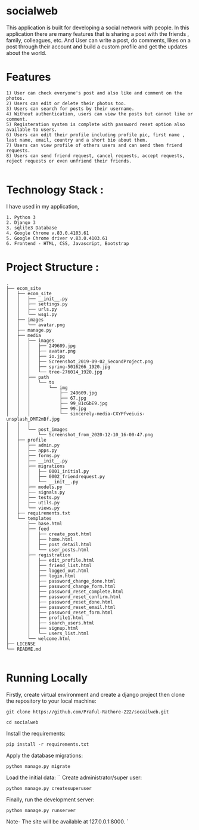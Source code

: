 # socialweb
This application is built for developing a social network with people. In this application there are many features that is sharing a post with the friends , family, colleagues, etc. And User can write a post,  do comments, likes on a post through their account and build a custom profile and get the updates about the world.

# Features
```
1) User can check everyone's post and also like and comment on the photos.
2) Users can edit or delete their photos too.
3) Users can search for posts by their username.
4) Without authentication, users can view the posts but cannot like or comment.
5) Registeration system is complete with password reset option also available to users.
6) Users can edit their profile including profile pic, first name , last name, email, country and a short bio about them.
7) Users can view profile of others users and can send them friend requests.
8) Users can send friend request, cancel requests, accept requests, reject requests or even unfriend their friends.


```

# Technology Stack :
I have used in my application,

```
1. Python 3
2. Django 3
3. sqlite3 Database
4. Google Chrome v.83.0.4103.61    
5. Google Chrome driver v.83.0.4103.61
6. Frontend - HTML, CSS, Javascript, Bootstrap
```
# Project Structure :
```
.
├── ecom_site
│   ├── ecom_site
│   │   ├── __init__.py
│   │   ├── settings.py
│   │   ├── urls.py
│   │   └── wsgi.py
│   ├── images
│   │   └── avatar.png
│   ├── manage.py
│   ├── media
│   │   ├── images
│   │   │   ├── 249609.jpg
│   │   │   ├── avatar.png
│   │   │   ├── io.jpg
│   │   │   ├── Screenshot_2019-09-02_SecondProject.png
│   │   │   ├── spring-5016266_1920.jpg
│   │   │   └── tree-276014_1920.jpg
│   │   ├── path
│   │   │   └── to
│   │   │       └── img
│   │   │           ├── 249609.jpg
│   │   │           ├── 67.jpg
│   │   │           ├── 99_81cGbE9.jpg
│   │   │           ├── 99.jpg
│   │   │           └── sincerely-media-CXYPfveiuis-unsplash_DMT2mBf.jpg
│   │   │       
│   │   └── post_images
│   │       └── Screenshot_from_2020-12-10_16-00-47.png
│   ├── profile
│   │   ├── admin.py
│   │   ├── apps.py
│   │   ├── forms.py
│   │   ├── __init__.py
│   │   ├── migrations
│   │   │   ├── 0001_initial.py
│   │   │   ├── 0002_friendrequest.py
│   │   │   └── __init__.py
│   │   ├── models.py
│   │   ├── signals.py
│   │   ├── tests.py
│   │   ├── utils.py
│   │   └── views.py
│   ├── requirements.txt
│   └── templates
│       ├── base.html
│       ├── feed
│       │   ├── create_post.html
│       │   ├── home.html
│       │   ├── post_detail.html
│       │   └── user_posts.html
│       ├── registration
│       │   ├── edit_profile.html
│       │   ├── friend_list.html
│       │   ├── logged_out.html
│       │   ├── login.html
│       │   ├── password_change_done.html
│       │   ├── password_change_form.html
│       │   ├── password_reset_complete.html
│       │   ├── password_reset_confirm.html
│       │   ├── password_reset_done.html
│       │   ├── password_reset_email.html
│       │   ├── password_reset_form.html
│       │   ├── profile1.html
│       │   ├── search_users.html
│       │   ├── signup.html
│       │   └── users_list.html
│       └── welcome.html
├── LICENSE
└── README.md


```
# Running Locally

Firstly, create virtual environment and create a django project then clone the repository to your local machine:

```
git clone https://github.com/Praful-Rathore-222/socailweb.git

cd socialweb
```

Install the requirements:

```
pip install -r requirements.txt
```
Apply the database migrations:

```
python manage.py migrate
```

Load the initial data:
``
Create administrator/super user:
```
python manage.py createsuperuser 

```

Finally, run the development server:

```
python manage.py runserver
```

Note- The site will be available at 127.0.0.1:8000. `
